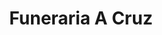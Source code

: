 ---
title: "Funeraria A Cruz"
url: /o-barco-de-valdeorras/funeraria-a-cruz/
shop: directores de funerarias
---